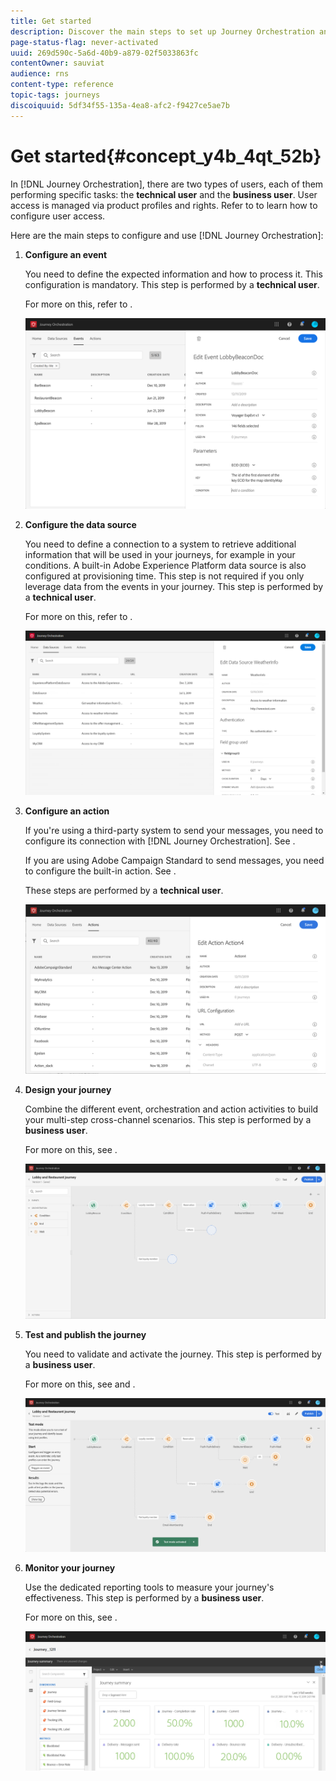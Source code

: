 ```yaml
---
title: Get started
description: Discover the main steps to set up Journey Orchestration and build your first journey.
page-status-flag: never-activated
uuid: 269d590c-5a6d-40b9-a879-02f5033863fc
contentOwner: sauviat
audience: rns
content-type: reference
topic-tags: journeys
discoiquuid: 5df34f55-135a-4ea8-afc2-f9427ce5ae7b
---
```


# Get started{#concept_y4b_4qt_52b}

In [!DNL Journey Orchestration], there are two types of users, each of them performing specific tasks: the **technical user** and the **business user**. User access is managed via product profiles and rights. Refer to [](../about/access-management.md) to learn how to configure user access.

Here are the main steps to configure and use [!DNL Journey Orchestration]:

1. **Configure an event**

    You need to define the expected information and how to process it. This configuration is mandatory. This step is performed by a **technical user**.

    For more on this, refer to [](../event/about-events.md).

    ![](../assets/journey7.png)  

1. **Configure the data source**

    You need to define a connection to a system to retrieve additional information that will be used in your journeys, for example in your conditions. A built-in Adobe Experience Platform data source is also configured at provisioning time. This step is not required if you only leverage data from the events in your journey. This step is performed by a **technical user**. 

    For more on this, refer to [](../datasource/about-data-sources.md).
    
    ![](../assets/journey22.png)  

1. **Configure an action**

    If you're using a third-party system to send your messages, you need to configure its connection with [!DNL Journey Orchestration]. See [](../action/about-custom-action-configuration.md). 

    If you are using Adobe Campaign Standard to send messages, you need to configure the built-in action. See [](../action/working-with-adobe-campaign.md). 

    These steps are performed by a **technical user**. 

    ![](../assets/custom2.png)  

1. **Design your journey**

     Combine the different event, orchestration and action activities to build your multi-step cross-channel scenarios. This step is performed by a **business user**. 

     For more on this, see [](../building-journeys/journey.md).

     ![](../assets/journeyuc2_24.png)

1. **Test and publish the journey**

    You need to validate and activate the journey. This step is performed by a **business user**. 

    For more on this, see [](../building-journeys/testing-the-journey.md) and [](../building-journeys/publishing-the-journey.md).

    ![](../assets/journeyuc2_32bis.png)

1. **Monitor your journey**

    Use the dedicated reporting tools to measure your journey's effectiveness. This step is performed by a **business user**. 

    For more on this, see [](../reporting/about-journey-reports.md).

    ![](../assets/dynamic_report_journey_12.png)


